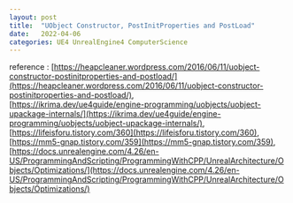 ```yaml
---
layout: post
title:  "UObject Constructor, PostInitProperties and PostLoad"
date:   2022-04-06
categories: UE4 UnrealEngine4 ComputerScience
---
```


reference : [https://heapcleaner.wordpress.com/2016/06/11/uobject-constructor-postinitproperties-and-postload/](https://heapcleaner.wordpress.com/2016/06/11/uobject-constructor-postinitproperties-and-postload/),                              
[https://ikrima.dev/ue4guide/engine-programming/uobjects/uobject-upackage-internals/](https://ikrima.dev/ue4guide/engine-programming/uobjects/uobject-upackage-internals/),                  
[https://lifeisforu.tistory.com/360](https://lifeisforu.tistory.com/360),          
[https://mm5-gnap.tistory.com/359](https://mm5-gnap.tistory.com/359),             
[https://docs.unrealengine.com/4.26/en-US/ProgrammingAndScripting/ProgrammingWithCPP/UnrealArchitecture/Objects/Optimizations/](https://docs.unrealengine.com/4.26/en-US/ProgrammingAndScripting/ProgrammingWithCPP/UnrealArchitecture/Objects/Optimizations/)              